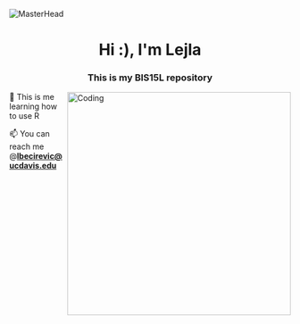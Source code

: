 ![MasterHead](https://64.media.tumblr.com/fc671558a154e20251fc7e75ccba938a/tumblr_p29irjTxms1wvcbfqo1_1280.gif)

<h1 align="center">Hi :), I'm Lejla</h1>
<h3 align="center">This is my BIS15L repository</h3>
<img align="right" alt="Coding" width="400" src="https://i.pinimg.com/originals/6c/90/28/6c90288d7e10d46d18895f17f420a92c.gif">


🌱 This is me learning how to use R

📫 You can reach me @**lbecirevic@ucdavis.edu**

